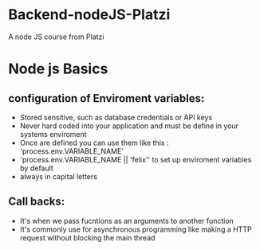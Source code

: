 # Backend-nodeJS-Platzi
A node JS course from Platzi


# Node js Basics 
## configuration of Enviroment variables:
* Stored sensitive, such as database credentials or API keys
* Never hard coded into your application and must be define in your systems enviroment
* Once are defined you can use them like this : 'process.env.VARIABLE_NAME'
* 'process.env.VARIABLE_NAME || 'felix'' to set up enviroment variables by default
* always in capital letters 
## Call backs:
* It's when we pass fucntions as an arguments to another function 
* It's commonly use for asynchronous programming like making a HTTP request without blocking the main thread 
